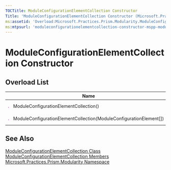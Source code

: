 ```yaml
---
TOCTitle: ModuleConfigurationElementCollection Constructor
Title: 'ModuleConfigurationElementCollection Constructor (Microsoft.Practices.Prism.Modularity)'
ms:assetid: 'Overload:Microsoft.Practices.Prism.Modularity.ModuleConfigurationElementCollection.\#ctor'
ms:mtpsurl: 'moduleconfigurationelementcollection-constructor-mspp-modularity.md'
---
```



# ModuleConfigurationElementCollection Constructor

## Overload List

<table>
<thead>
<tr class="header">
<th> </th>
<th>Name</th>
<th>Description</th>
</tr>
</thead>
<tbody>
<tr class="odd">
<td><img src="/patterns-practices/reference/images/public-method.gif" alt="Public method"/></td>
<td>ModuleConfigurationElementCollection()</td>
<td><div class="summary">
Initializes a new instance of <a href="/patterns-practices/reference/moduleconfigurationelementcollection-class-mspp-modularity" data-raw-source="[ModuleConfigurationElementCollection](/patterns-practices/reference/moduleconfigurationelementcollection-class-mspp-modularity)">ModuleConfigurationElementCollection</a>.</div></td>
</tr>
<tr class="even">
<td><img src="/patterns-practices/reference/images/public-method.gif" alt="Public method"/></td>
<td>ModuleConfigurationElementCollection(ModuleConfigurationElement[])</td>
<td><div class="summary">
Initializes a new <a href="/patterns-practices/reference/moduleconfigurationelementcollection-class-mspp-modularity" data-raw-source="[ModuleConfigurationElementCollection](/patterns-practices/reference/moduleconfigurationelementcollection-class-mspp-modularity)">ModuleConfigurationElementCollection</a>.
</div></td>
</tr>
</tbody>
</table>

## See Also

[ModuleConfigurationElementCollection Class](/patterns-practices/reference/moduleconfigurationelementcollection-class-mspp-modularity)  
[ModuleConfigurationElementCollection Members](/patterns-practices/reference/moduleconfigurationelementcollection-members-mspp-modularity)  
[Microsoft.Practices.Prism.Modularity Namespace](/patterns-practices/reference/mspp-modularity-namespace)  